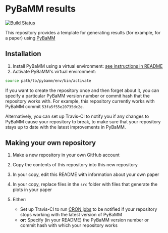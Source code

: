 # PyBaMM results

[![Build Status](https://travis-ci.com/pybamm-team/pybamm-case-studies.svg?branch=master)](https://travis-ci.com/pybamm-team/pybamm-case-studies)

This repository provides a template for generating results (for example, for a paper) using [PyBaMM](https://github.com/pybamm-team/PyBaMM)

## Installation

1. Install PyBaMM using a virtual environment: [see instructions in README](https://github.com/pybamm-team/PyBaMM)
1. Activate PyBaMM's virtual environment:
```bash
source path/to/pybamm/env/bin/activate
```

If you want to create the repository once and then forget about it, you can specify a particular PyBaMM version number or commit hash that the repository works with. For example, this repository currently works with PyBaMM commit `53fa5f55e20735dc2e`.

Alternatively, you can set up Travis-CI to notify you if any changes to PyBaMM cause your repository to break, to make sure that your repository stays up to date with the latest improvements in PyBaMM. 

## Making your own repository

1. Make a new repository in your own GitHub account
1. Copy the contents of this repository into this new repository
1. In your copy, edit this README with information about your own paper
1. In your copy, replace files in the `src` folder with files that generate the plots in your paper
1. Either:

    - Set up Travis-CI to run [CRON jobs](https://docs.travis-ci.com/user/cron-jobs/) to be notified if your repository stops working with the latest version of PyBaMM
    - **or:** Specify (in your README) the PyBaMM version number or commit hash with which your repository works

<!-- ## Repositories that use PyBaMM

The following repositories already use PyBaMM and can be explored as examples additional to the ones provided within the [PyBaMM repository](https://github.com/pybamm-team/PyBaMM/tree/master/examples):

- None so far :frowning_face:

If you want to add your repository to this list, [open an issue](https://github.com/pybamm-team/pybamm-case-studies/issues/new)! -->

